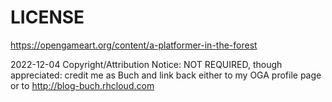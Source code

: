 # LICENSE
https://opengameart.org/content/a-platformer-in-the-forest

2022-12-04
Copyright/Attribution Notice: 
NOT REQUIRED, though appreciated: credit me as Buch and link back either to my OGA profile page or to http://blog-buch.rhcloud.com
